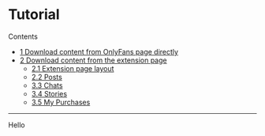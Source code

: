 # Tutorial

<div id="toc_container">
<p class="toc_title">Contents</p>
<ul class="toc_list">
  <li><a href="#direct-download">1 Download content from OnlyFans page directly</a>
  
</li>
<li><a href="#Second_Point_Header">2 Download content from the extension page</a>
  <ul>
    <li><a href="#layout">2.1 Extension page layout</a></li>
    <li><a href="#posts">2.2 Posts</a></li>
    <li><a href="#chats">3.3 Chats</a></li>
    <li><a href="#stories">3.4 Stories</a></li>
    <li><a href="#purchases">3.5 My Purchases</a></li>
  </ul>
</li>
</ul>
</div>

---

<div id="direct-download">
  Hello
</div>
